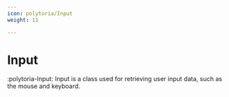 ```yaml
---
icon: polytoria/Input
weight: 11

---
```


# Input

:polytoria-Input: Input is a class used for retrieving user input data, such as the mouse and keyboard.

